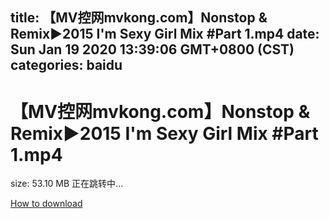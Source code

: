 
title: 【MV控网mvkong.com】Nonstop & Remix►2015 I'm Sexy Girl Mix #Part 1.mp4
date: Sun Jan 19 2020 13:39:06 GMT+0800 (CST)    
categories: baidu
---

# 【MV控网mvkong.com】Nonstop & Remix►2015 I'm Sexy Girl Mix #Part 1.mp4
size: 53.10 MB
 正在跳转中...
 

[How to download](https://bpcam.bemobtrk.com/go/2ceec3aa-1ca2-46d6-b9ff-aaa5c184517c?jno=101)